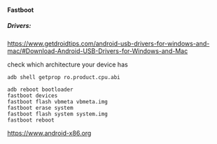 #### Fastboot 

##### Drivers:
https://www.getdroidtips.com/android-usb-drivers-for-windows-and-mac/#Download-Android-USB-Drivers-for-Windows-and-Mac

check which architecture your device has
```
adb shell getprop ro.product.cpu.abi
```
```
adb reboot bootloader
fastboot devices
fastboot flash vbmeta vbmeta.img
fastboot erase system
fastboot flash system system.img
fastboot reboot

```
https://www.android-x86.org
